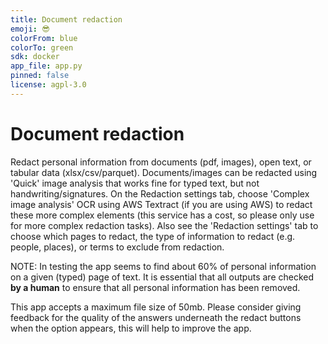 ```yaml
---
title: Document redaction
emoji: 😎
colorFrom: blue
colorTo: green
sdk: docker
app_file: app.py
pinned: false
license: agpl-3.0
---
```


# Document redaction

Redact personal information from documents (pdf, images), open text, or tabular data (xlsx/csv/parquet). Documents/images can be redacted using 'Quick' image analysis that works fine for typed text, but not handwriting/signatures. On the Redaction settings tab, choose 'Complex image analysis' OCR using AWS Textract (if you are using AWS) to redact these more complex elements (this service has a cost, so please only use for more complex redaction tasks). Also see the 'Redaction settings' tab to choose which pages to redact, the type of information to redact (e.g. people, places), or terms to exclude from redaction.

NOTE: In testing the app seems to find about 60% of personal information on a given (typed) page of text. It is essential that all outputs are checked **by a human** to ensure that all personal information has been removed.

This app accepts a maximum file size of 50mb. Please consider giving feedback for the quality of the answers underneath the redact buttons when the option appears, this will help to improve the app.